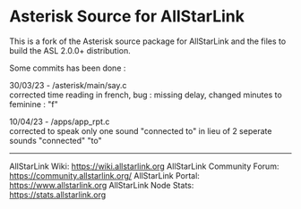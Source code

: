 # Asterisk Source for AllStarLink

This is a fork of the Asterisk source package for AllStarLink and the files to build the ASL 2.0.0+ distribution.

Some commits has been done :

30/03/23 - /asterisk/main/say.c  
corrected time reading in french, bug : missing delay, changed minutes to feminine : "f"  

10/04/23 - /apps/app_rpt.c  
corrected to speak only one sound "connected to" in lieu of 2 seperate sounds "connected" "to"  

---------------------------------------------------------------------------------------------------------------------------------

AllStarLink Wiki: https://wiki.allstarlink.org
AllStarLink Community Forum: https://community.allstarlink.org/
AllStarLink Portal:  https://www.allstarlink.org
AllStarLink Node Stats:  https://stats.allstarlink.org
